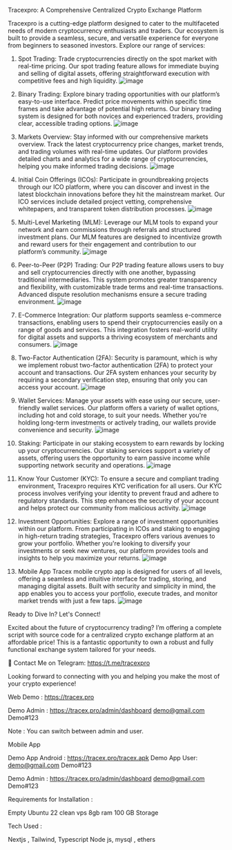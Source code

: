 Tracexpro: A Comprehensive Centralized Crypto Exchange Platform

Tracexpro is a cutting-edge platform designed to cater to the multifaceted needs of modern cryptocurrency enthusiasts and traders. Our ecosystem is built to provide a seamless, secure, and versatile experience for everyone from beginners to seasoned investors. Explore our range of services:

1. Spot Trading:
Trade cryptocurrencies directly on the spot market with real-time pricing. Our spot trading feature allows for immediate buying and selling of digital assets, offering straightforward execution with competitive fees and high liquidity.
![image](https://github.com/user-attachments/assets/4d43aa25-0740-4995-83fe-46ffaca936bd)

2. Binary Trading:
Explore binary trading opportunities with our platform’s easy-to-use interface. Predict price movements within specific time frames and take advantage of potential high returns. Our binary trading system is designed for both novices and experienced traders, providing clear, accessible trading options.
![image](https://github.com/user-attachments/assets/f7d8714d-5ff1-4941-99a5-02df7cafb994)

3. Markets Overview:
Stay informed with our comprehensive markets overview. Track the latest cryptocurrency price changes, market trends, and trading volumes with real-time updates. Our platform provides detailed charts and analytics for a wide range of cryptocurrencies, helping you make informed trading decisions.
![image](https://github.com/user-attachments/assets/c3f462ba-fa1e-43b3-aa82-227b3857c7db)

4. Initial Coin Offerings (ICOs):
Participate in groundbreaking projects through our ICO platform, where you can discover and invest in the latest blockchain innovations before they hit the mainstream market. Our ICO services include detailed project vetting, comprehensive whitepapers, and transparent token distribution processes.
![image](https://github.com/user-attachments/assets/292e266c-8c0e-4325-be4e-588880bcd1d8)

5. Multi-Level Marketing (MLM):
Leverage our MLM tools to expand your network and earn commissions through referrals and structured investment plans. Our MLM features are designed to incentivize growth and reward users for their engagement and contribution to our platform’s community.
![image](https://github.com/user-attachments/assets/ec6bdf20-8a2a-49a0-8aa5-b10ec88be07d)

6. Peer-to-Peer (P2P) Trading:
Our P2P trading feature allows users to buy and sell cryptocurrencies directly with one another, bypassing traditional intermediaries. This system promotes greater transparency and flexibility, with customizable trade terms and real-time transactions. Advanced dispute resolution mechanisms ensure a secure trading environment.
![image](https://github.com/user-attachments/assets/fa5c624d-142d-43d8-824d-659281fc88d8)

7. E-Commerce Integration:
Our platform supports seamless e-commerce transactions, enabling users to spend their cryptocurrencies easily on a range of goods and services. This integration fosters real-world utility for digital assets and supports a thriving ecosystem of merchants and consumers.
![image](https://github.com/user-attachments/assets/47eed163-7adf-415a-aac6-1146a592a55a)

8. Two-Factor Authentication (2FA):
Security is paramount, which is why we implement robust two-factor authentication (2FA) to protect your account and transactions. Our 2FA system enhances your security by requiring a secondary verification step, ensuring that only you can access your account.
![image](https://github.com/user-attachments/assets/d02b77d5-ff54-4997-9cf5-5509df828874)

9. Wallet Services:
Manage your assets with ease using our secure, user-friendly wallet services. Our platform offers a variety of wallet options, including hot and cold storage, to suit your needs. Whether you're holding long-term investments or actively trading, our wallets provide convenience and security.
![image](https://github.com/user-attachments/assets/9cce704e-7f0d-415c-b67c-941794a4cbd3)

10. Staking:
Participate in our staking ecosystem to earn rewards by locking up your cryptocurrencies. Our staking services support a variety of assets, offering users the opportunity to earn passive income while supporting network security and operations.
![image](https://github.com/user-attachments/assets/fda9a967-0e61-47be-b3a5-6a0e9ab04138)

12. Know Your Customer (KYC):
To ensure a secure and compliant trading environment, Tracexpro requires KYC verification for all users. Our KYC process involves verifying your identity to prevent fraud and adhere to regulatory standards. This step enhances the security of your account and helps protect our community from malicious activity.
![image](https://github.com/user-attachments/assets/2604d19d-60c5-4d68-8d24-6e856640065b)

13. Investment Opportunities:
Explore a range of investment opportunities within our platform. From participating in ICOs and staking to engaging in high-return trading strategies, Tracexpro offers various avenues to grow your portfolio. Whether you're looking to diversify your investments or seek new ventures, our platform provides tools and insights to help you maximize your returns.
![image](https://github.com/user-attachments/assets/f83845c2-3b9d-4f78-8b46-f8f560b978df)

14. Mobile App
Tracex mobile crypto app is designed for users of all levels, offering a seamless and intuitive interface for trading, storing, and managing digital assets. Built with security and simplicity in mind, the app enables you to access your portfolio, execute trades, and monitor market trends with just a few taps.
![image](https://github.com/user-attachments/assets/b10683ed-87bc-4f91-a036-a45dbda71416)


Ready to Dive In? Let's Connect!

Excited about the future of cryptocurrency trading? I’m offering a complete script with source code for a centralized crypto exchange platform at an affordable price! This is a fantastic opportunity to own a robust and fully functional exchange system tailored for your needs.

📲 Contact Me on Telegram: https://t.me/tracexpro

Looking forward to connecting with you and helping you make the most of your crypto experience!

Web
Demo : https://tracex.pro

Demo Admin : https://tracex.pro/admin/dashboard
demo@gmail.com
Demo#123

Note : You can switch between admin and user.

Mobile App

Demo App Android : https://tracex.pro/tracex.apk
Demo App User:
demo@gmail.com
Demo#123

Demo Admin : https://tracex.pro/admin/dashboard
demo@gmail.com
Demo#123

Requirements for Installation :

Empty Ubuntu 22 clean vps
8gb ram
100 GB Storage

Tech Used :

Nextjs , Tailwind, Typescript
Node js, mysql , ethers


